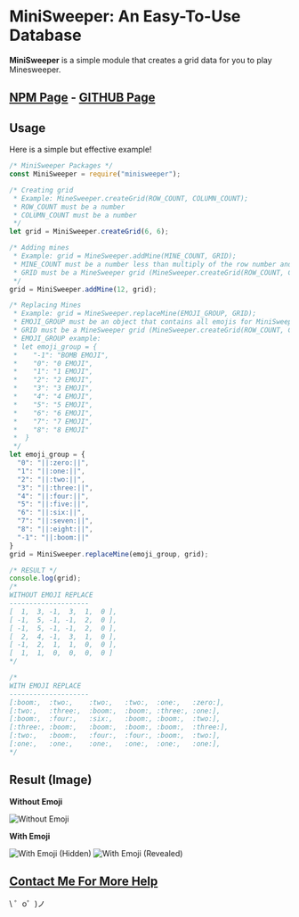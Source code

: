 MiniSweeper: An Easy-To-Use Database 
======

<p><b>MiniSweeper</b> is a simple module that creates a grid data for you to play Minesweeper.</p>


<b>[NPM Page](https://www.npmjs.com/package/minisweeper) - [GITHUB Page](https://github.com/barbarbar338/minisweeper)</b>
-------

Usage
------------
<p>Here is a simple but effective example!</p>

```js
/* MiniSweeper Packages */
const MiniSweeper = require("minisweeper");

/* Creating grid 
 * Example: MineSweeper.createGrid(ROW_COUNT, COLUMN_COUNT);
 * ROW_COUNT must be a number
 * COLUMN_COUNT must be a number
 */
let grid = MiniSweeper.createGrid(6, 6);

/* Adding mines
 * Example: grid = MineSweeper.addMine(MINE_COUNT, GRID);
 * MINE_COUNT must be a number less than multiply of the row number and column number
 * GRID must be a MineSweeper grid (MineSweeper.createGrid(ROW_COUNT, COLUMN_COUNT))
 */
grid = MiniSweeper.addMine(12, grid);

/* Replacing Mines
 * Example: grid = MineSweeper.replaceMine(EMOJI_GROUP, GRID);
 * EMOJI_GROUP must be an object that contains all emojis for MiniSweeper
 * GRID must be a MineSweeper grid (MineSweeper.createGrid(ROW_COUNT, COLUMN_COUNT))
 * EMOJI_GROUP example:
 * let emoji_group = {
 *    "-1": "BOMB EMOJI",
 *    "0": "0 EMOJI",
 *    "1": "1 EMOJI",
 *    "2": "2 EMOJI",
 *    "3": "3 EMOJI",
 *    "4": "4 EMOJI",
 *    "5": "5 EMOJI",
 *    "6": "6 EMOJI",
 *    "7": "7 EMOJI",
 *    "8": "8 EMOJİ"
 *  }
 */
let emoji_group = {
  "0": "||:zero:||",
  "1": "||:one:||",
  "2": "||:two:||",
  "3": "||:three:||",
  "4": "||:four:||",
  "5": "||:five:||",
  "6": "||:six:||",
  "7": "||:seven:||",
  "8": "||:eight:||",
  "-1": "||:boom:||"
}
grid = MiniSweeper.replaceMine(emoji_group, grid);

/* RESULT */
console.log(grid);
/*
WITHOUT EMOJI REPLACE
--------------------
[  1,  3, -1,  3,  1,  0 ],
[ -1,  5, -1, -1,  2,  0 ],
[ -1,  5, -1, -1,  2,  0 ],
[  2,  4, -1,  3,  1,  0 ],
[ -1,  2,  1,  1,  0,  0 ],
[  1,  1,  0,  0,  0,  0 ]
*/

/*
WITH EMOJI REPLACE
--------------------
[:boom:,  :two:,    :two:,   :two:,  :one:,   :zero:],
[:two:,   :three:,  :boom:,  :boom:, :three:, :one:],
[:boom:,  :four:,   :six:,   :boom:, :boom:,  :two:],
[:three:, :boom:,   :boom:,  :boom:, :boom:,  :three:],
[:two:,   :boom:,   :four:,  :four:, :boom:,  :two:],
[:one:,   :one:,    :one:,   :one:,  :one:,   :one:],
*/
```

Result (Image)
---

<b>Without Emoji</b>

![Without Emoji](https://barbarbar338.is-my.fun/f/P05wYO51.png)

<b>With Emoji</b>

![With Emoji (Hidden)](https://barbarbar338.is-my.fun/f/0su2mrWM.png)
![With Emoji (Revealed)](https://barbarbar338.is-my.fun/f/m5Ln8l3v.png)

[Contact Me For More Help](https://www.is-my.fun/ulas)
-------------------

\ ゜o゜)ノ
